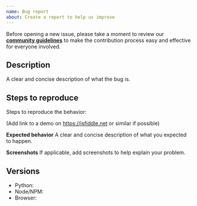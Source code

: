 ```yaml
---
name: Bug report
about: Create a report to help us improve
---
```


Before opening a new issue, please take a moment to review our [**community guidelines**](https://github.com/altcoder/philippines-psgc-shapefiles/blob/main/.github/CONTRIBUTING.md) to make the contribution process easy and effective for everyone involved.

## Description
A clear and concise description of what the bug is.

## Steps to reproduce
Steps to reproduce the behavior:

(Add link to a demo on https://jsfiddle.net or similar if possible)

**Expected behavior**
A clear and concise description of what you expected to happen.

**Screenshots**
If applicable, add screenshots to help explain your problem.

## Versions

- Python:
- Node/NPM:
- Browser:
